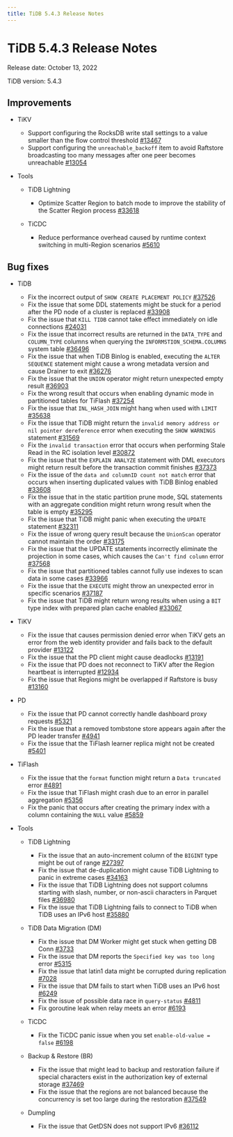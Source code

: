 ```yaml
---
title: TiDB 5.4.3 Release Notes
---
```


# TiDB 5.4.3 Release Notes

Release date: October 13, 2022

TiDB version: 5.4.3

## Improvements

+ TiKV

    - Support configuring the RocksDB write stall settings to a value smaller than the flow control threshold [#13467](https://github.com/tikv/tikv/issues/13467)
    - Support configuring the `unreachable_backoff` item to avoid Raftstore broadcasting too many messages after one peer becomes unreachable [#13054](https://github.com/tikv/tikv/issues/13054)

+ Tools

    + TiDB Lightning

        - Optimize Scatter Region to batch mode to improve the stability of the Scatter Region process [#33618](https://github.com/pingcap/tidb/issues/33618)

    + TiCDC

        - Reduce performance overhead caused by runtime context switching in multi-Region scenarios [#5610](https://github.com/pingcap/tiflow/issues/5610)

## Bug fixes

+ TiDB

    - Fix the incorrect output of `SHOW CREATE PLACEMENT POLICY` [#37526](https://github.com/pingcap/tidb/issues/37526)
    - Fix the issue that some DDL statements might be stuck for a period after the PD node of a cluster is replaced [#33908](https://github.com/pingcap/tidb/issues/33908)
    - Fix the issue that `KILL TIDB` cannot take effect immediately on idle connections [#24031](https://github.com/pingcap/tidb/issues/24031)
    - Fix the issue that incorrect results are returned in the `DATA_TYPE` and `COLUMN_TYPE` columns when querying the `INFORMSTION_SCHEMA.COLUMNS` system table [#36496](https://github.com/pingcap/tidb/issues/36496)
    - Fix the issue that when TiDB Binlog is enabled, executing the `ALTER SEQUENCE` statement might cause a wrong metadata version and cause Drainer to exit [#36276](https://github.com/pingcap/tidb/issues/36276)
    - Fix the issue that the `UNION` operator might return unexpected empty result [#36903](https://github.com/pingcap/tidb/issues/36903)
    - Fix the wrong result that occurs when enabling dynamic mode in partitioned tables for TiFlash [#37254](https://github.com/pingcap/tidb/issues/37254)
    - Fix the issue that `INL_HASH_JOIN` might hang when used with `LIMIT` [#35638](https://github.com/pingcap/tidb/issues/35638)
    - Fix the issue that TiDB might return the `invalid memory address or nil pointer dereference` error when executing the `SHOW WARNINGS` statement [#31569](https://github.com/pingcap/tidb/issues/31569)
    - Fix the `invalid transaction` error that occurs when performing Stale Read in the RC isolation level [#30872](https://github.com/pingcap/tidb/issues/30872)
    - Fix the issue that the `EXPLAIN ANALYZE` statement with DML executors might return result before the transaction commit finishes [#37373](https://github.com/pingcap/tidb/issues/37373)
    - Fix the issue of the `data and columnID count not match` error that occurs when inserting duplicated values with TiDB Binlog enabled [#33608](https://github.com/pingcap/tidb/issues/33608)
    - Fix the issue that in the static partition prune mode, SQL statements with an aggregate condition might return wrong result when the table is empty [#35295](https://github.com/pingcap/tidb/issues/35295)
    - Fix the issue that TiDB might panic when executing the `UPDATE` statement [#32311](https://github.com/pingcap/tidb/issues/32311)
    - Fix the issue of wrong query result because the `UnionScan` operator cannot maintain the order [#33175](https://github.com/pingcap/tidb/issues/33175)
    - Fix the issue that the UPDATE statements incorrectly eliminate the projection in some cases, which causes the `Can't find column` error [#37568](https://github.com/pingcap/tidb/issues/37568)
    - Fix the issue that partitioned tables cannot fully use indexes to scan data in some cases [#33966](https://github.com/pingcap/tidb/issues/33966)
    - Fix the issue that the `EXECUTE` might throw an unexpected error in specific scenarios [#37187](https://github.com/pingcap/tidb/issues/37187)
    - Fix the issue that TiDB might return wrong results when using a `BIT` type index with prepared plan cache enabled [#33067](https://github.com/pingcap/tidb/issues/33067)

+ TiKV

    - Fix the issue that causes permission denied error when TiKV gets an error from the web identity provider and fails back to the default provider [#13122](https://github.com/tikv/tikv/issues/13122)
    - Fix the issue that the PD client might cause deadlocks [#13191](https://github.com/tikv/tikv/issues/13191)
    - Fix the issue that PD does not reconnect to TiKV after the Region heartbeat is interrupted [#12934](https://github.com/tikv/tikv/issues/12934)
    - Fix the issue that Regions might be overlapped if Raftstore is busy [#13160](https://github.com/tikv/tikv/issues/13160)

+ PD

    - Fix the issue that PD cannot correctly handle dashboard proxy requests [#5321](https://github.com/tikv/pd/issues/5321)
    - Fix the issue that a removed tombstone store appears again after the PD leader transfer ​​[#4941](https://github.com/tikv/pd/issues/4941)
    - Fix the issue that the TiFlash learner replica might not be created [#5401](https://github.com/tikv/pd/issues/5401)

+ TiFlash

    - Fix the issue that the `format` function might return a `Data truncated` error [#4891](https://github.com/pingcap/tiflash/issues/4891)
    - Fix the issue that TiFlash might crash due to an error in parallel aggregation [#5356](https://github.com/pingcap/tiflash/issues/5356)
    - Fix the panic that occurs after creating the primary index with a column containing the `NULL` value [#5859](https://github.com/pingcap/tiflash/issues/5859)

+ Tools

    + TiDB Lightning

        - Fix the issue that an auto-increment column of the `BIGINT` type might be out of range [#27397](https://github.com/pingcap/tidb/issues/27937)
        - Fix the issue that de-duplication might cause TiDB Lightning to panic in extreme cases [#34163](https://github.com/pingcap/tidb/issues/34163)
        - Fix the issue that TiDB Lightning does not support columns starting with slash, number, or non-ascii characters in Parquet files [#36980](https://github.com/pingcap/tidb/issues/36980)
        - Fix the issue that TiDB Lightning fails to connect to TiDB when TiDB uses an IPv6 host [#35880](https://github.com/pingcap/tidb/issues/35880)

    + TiDB Data Migration (DM)

        - Fix the issue that DM Worker might get stuck when getting DB Conn [#3733](https://github.com/pingcap/tiflow/issues/3733)
        - Fix the issue that DM reports the `Specified key was too long` error [#5315](https://github.com/pingcap/tiflow/issues/5315)
        - Fix the issue that latin1 data might be corrupted during replication [#7028](https://github.com/pingcap/tiflow/issues/7028)
        - Fix the issue that DM fails to start when TiDB uses an IPv6 host [#6249](https://github.com/pingcap/tiflow/issues/6249)
        - Fix the issue of possible data race in `query-status` [#4811](https://github.com/pingcap/tiflow/issues/4811)
        - Fix goroutine leak when relay meets an error [#6193](https://github.com/pingcap/tiflow/issues/6193)

    + TiCDC

        - Fix the TiCDC panic issue when you set `enable-old-value = false` [#6198](https://github.com/pingcap/tiflow/issues/6198)

    + Backup & Restore (BR)

        - Fix the issue that might lead to backup and restoration failure if special characters exist in the authorization key of external storage [#37469](https://github.com/pingcap/tidb/issues/37469)
        - Fix the issue that the regions are not balanced because the concurrency is set too large during the restoration [#37549](https://github.com/pingcap/tidb/issues/37549)

    + Dumpling

        - Fix the issue that GetDSN does not support IPv6 [#36112](https://github.com/pingcap/tidb/issues/36112)
